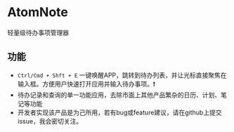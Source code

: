 # AtomNote
轻量级待办事项管理器

## 功能
- `Ctrl/Cmd + Shft + E` 一键唤醒APP，跳转到待办列表，并让光标直接聚焦在输入框。方便用户快速打开应用并输入待办事项。:exclamation:
- 待办记录和查询的单一功能应用，去除市面上其他产品繁杂的日历、计划、笔记等功能
- 开发者实现该产品是为己所用，若有bug或feature建议，请在github上提交issue，我会密切关注。
